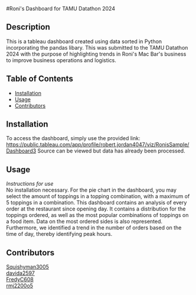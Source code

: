 #Roni's Dashboard for TAMU Datathon 2024
## Description
This is a tableau dashboard created using data sorted in Python incorporating the pandas libary. This was submitted to the TAMU Datathon 2024 with the purpose of highlighting trends in Roni's Mac Bar's business to improve business operations and logistics. 

## Table of Contents
  * [Installation](#installation)
  * [Usage](#usage)
  * [Contributors](#contributors)


## Installation
To access the dashboard, simply use the provided link:
https://public.tableau.com/app/profile/robert.jordan4047/viz/RonisSample/Dashboard3
Source can be viewed but data has already been processed.

## Usage
_Instructions for use_ <br>
No installation necessary. 
For the pie chart in the dashboard, you may select the amount of toppings in a topping combination, with a maximum of 5 toppings in a combination. 
This dashboard contains an analysis of every order at the restaurant since opening day. It contains a distribution for the toppings ordered, as well as the most popular combinations of toppings on a food item. Data on the most ordered sides is also represented. Furthermore, we identified a trend in the number of orders based on the time of day, thereby identifying peak hours.

## Contributors
[Squishyman3005](https://github.com/Squishyman3005) <br>
[davida2597](https://github.com/davida2597) <br>
[FredyC608](https://github.com/FredyC608) <br>
[rmj2200o5](https://github.com/rmj2200o5) <br>


